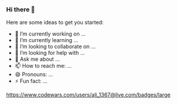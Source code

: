 ### Hi there 👋


Here are some ideas to get you started:

- 🔭 I’m currently working on ...
- 🌱 I’m currently learning ...
- 👯 I’m looking to collaborate on ...
- 🤔 I’m looking for help with ...
- 💬 Ask me about ...
- 📫 How to reach me: ...
- 😄 Pronouns: ...
- ⚡ Fun fact: ...

[logo]: https://www.codewars.com/users/ali_1367@live.com/badges/micro "Codewars Profile Badges"
https://www.codewars.com/users/ali_1367@live.com/badges/large
